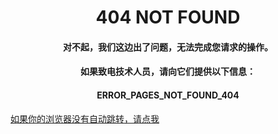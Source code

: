 <html>
<p><center><h1>404 NOT FOUND</h1></center></P>
<p><center><h4>对不起，我们这边出了问题，无法完成您请求的操作。</h4></center></p>
<p><center><h4>如果致电技术人员，请向它们提供以下信息：</h4></center></p>
<p><center><h4>ERROR_PAGES_NOT_FOUND_404</h4></center></p>
<p><a href="index.html">如果你的浏览器没有自动跳转，请点我</a></p>
<meta http-equiv="refresh" content="5;url=hello.html"> 
 <head>
      <meta http-equiv="refresh" content="5;url=index.html"> 
</head>
  </html>
  
   
  
